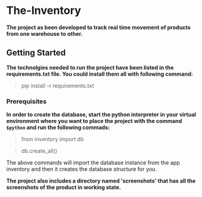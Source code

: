 # The-Inventory

**The project as been developed to track real time movement of products from one warehouse to other.**

## Getting Started
**The technolgies needed to run the project have been listed in the requirements.txt file. You could install them all with following command:**
>pip install -r requirements.txt

### Prerequisites
**In order to create the database, start the python interpreter in your virtual environment where you want to place the project with the command `$python` and run the following commads:**
>from inventory import db

>db.create_all()

The above commands will import the database instance from the app inventory and then it creates the database structure for you.

**The project also includes a directory named 'screenshots' that has all the screenshots of the product in working state.**
